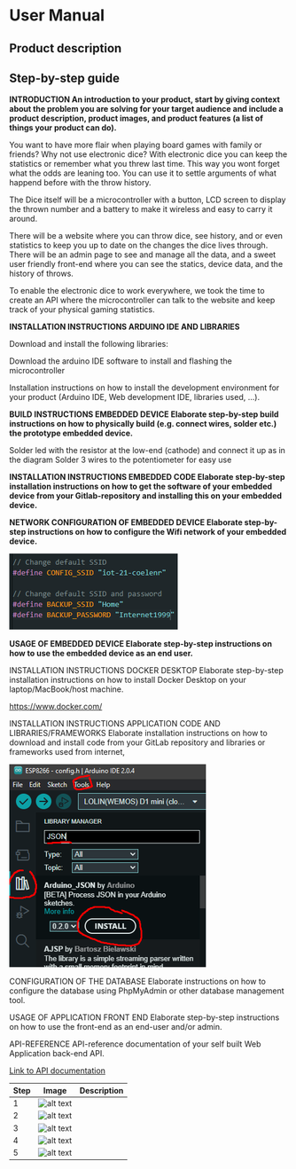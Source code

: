 # User Manual

## Product description

## Step-by-step guide

**INTRODUCTION An introduction to your product, start by giving context about the problem you are solving for your target audience and include a product description, product images, and  product features (a list of things your product can do).**

You want to have more flair when playing board games with family or friends?
Why not use electronic dice? With electronic dice you can keep the statistics or remember what you threw last time. This way you wont forget what the odds are leaning too. You can use it to settle arguments of what happend before with the throw history.

The Dice itself will be a microcontroller with a button, LCD screen to display the thrown number and a battery to make it wireless and easy to carry it around. 

There will be a website where you can throw dice, see history, and or even statistics to keep you up to date on the changes the dice lives through. There will be an admin page to see and manage all the data, and a sweet user friendly front-end where you can see the statics, device data, and the history of throws.

To enable the electronic dice to work everywhere, we took the time to create an API where the microcontroller can talk to the website and keep track of your physical gaming statistics.


**INSTALLATION INSTRUCTIONS ARDUINO IDE AND LIBRARIES**

Download and install the following libraries:

Download the arduino IDE software to install and flashing the microcontroller

Installation instructions on how to install the development environment for your product (Arduino IDE, Web development IDE, libraries used, ...). 

**BUILD INSTRUCTIONS EMBEDDED DEVICE Elaborate step-by-step build instructions on how to physically build (e.g. connect wires, solder etc.) the  prototype embedded device.**

Solder led with the resistor at the low-end (cathode) and connect it up as in the diagram
Solder 3 wires to the potentiometer for easy use

**INSTALLATION INSTRUCTIONS EMBEDDED CODE Elaborate step-by-step installation instructions on how to get the software of your embedded device from your Gitlab-repository and installing this on your embedded device.**


**NETWORK CONFIGURATION OF EMBEDDED DEVICE Elaborate step-by-step instructions on how to configure the Wifi network of your embedded device.**


![alt text](images/wifi-setup.png "Wifi setup embedded device")

**USAGE OF EMBEDDED DEVICE Elaborate step-by-step instructions on how to use the embedded device as an end user.**

INSTALLATION INSTRUCTIONS DOCKER DESKTOP
Elaborate step-by-step installation instructions on how to install Docker Desktop on your laptop/MacBook/host machine.

https://www.docker.com/

INSTALLATION INSTRUCTIONS APPLICATION CODE AND LIBRARIES/FRAMEWORKS
Elaborate installation instructions on how to download and install code from your GitLab repository and libraries or frameworks used from internet,

![alt text](images/library-setup.png "Wifi setup embedded device")

CONFIGURATION OF THE DATABASE
Elaborate instructions on how to configure the database using PhpMyAdmin or other database management tool.

USAGE OF APPLICATION FRONT END
Elaborate step-by-step instructions on how to use the front-end as an end-user and/or admin.

API-REFERENCE
API-reference documentation of your self built Web Application back-end API.

[Link to API documentation](api_documentation.md)


|Step|Image|Description|
|-|-|-|
|1|![alt text](images/step-1.png "Setting up the device")||
|2|![alt text](images/step-2.png "Wiring diagram made in EasyEDA")||
|3|![alt text](images/step-3.png "Wiring diagram made in EasyEDA")||
|4|![alt text](images/step-4.png "Wiring diagram made in EasyEDA")||
|5|![alt text](images/step-5.png "Wiring diagram made in EasyEDA")||